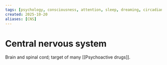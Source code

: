 ```yaml
---
tags: [psychology, consciousness, attention, sleep, dreaming, circadian-rhythms, psychoactive-drugs]
created: 2025-10-20
aliases: [CNS]
---
```

# Central nervous system

Brain and spinal cord; target of many [[Psychoactive drugs]].
